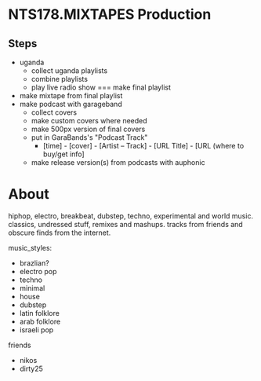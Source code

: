 # NTS178.MIXTAPES Production


## Steps

- uganda
    - collect uganda playlists
    - combine playlists
    - play live radio show === make final playlist
- make mixtape from final playlist
- make podcast with garageband
    - collect covers
    - make custom covers where needed
    - make 500px version of final covers
    - put in GaraBands's "Podcast Track"
        - [time] - [cover] - [Artist – Track] - [URL Title] - [URL (where to buy/get info]
    - make release version(s) from podcasts with auphonic


# About

hiphop, electro, breakbeat, dubstep, techno, experimental and world music.
classics, undressed stuff, remixes and mashups.
tracks from friends and obscure finds from the internet.


music_styles:
- brazlian?
- electro pop
- techno
- minimal
- house
- dubstep
- latin folklore
- arab folklore
- israeli pop

friends
- nikos
- dirty25